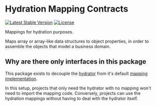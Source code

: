 # Hydration Mapping Contracts

[![Latest Stable Version](https://poser.pugx.org/stratadox/hydration-mapping-contracts/v/stable)](https://packagist.org/packages/stratadox/hydration-mapping-contracts)
[![License](https://poser.pugx.org/stratadox/hydration-mapping-contracts/license)](https://packagist.org/packages/stratadox/hydration-mapping-contracts)

Mappings for hydration purposes.

Maps array or array-like data structures to object properties, in order to 
assemble the objects that model a business domain.

## Why are there only interfaces in this package
This package exists to decouple the [hydrator](https://github.com/Stratadox/Hydrator) 
from it's default [mapping implementation](https://github.com/Stratadox/HydrationMapping).

In this setup, projects that only need the hydrator with no mapping won't need 
to import the mapping code. Conversely, projects can use the hydration mappings 
without having to deal with the hydrator itself.
